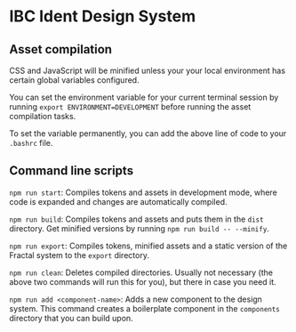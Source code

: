 # IBC Ident Design System

## Asset compilation

CSS and JavaScript will be minified unless your your local environment has certain global variables configured.

You can set the environment variable for your current terminal session by running `export ENVIRONMENT=DEVELOPMENT` before running the asset compilation tasks.

To set the variable permanently, you can add the above line of code to your `.bashrc` file.  

## Command line scripts

`npm run start`: Compiles tokens and assets in development mode, where code is expanded and changes are automatically compiled. 

`npm run build`: Compiles tokens and assets and puts them in the `dist` directory. Get minified versions by running `npm run build -- --minify`. 

`npm run export`: Compiles tokens, minified assets and a static version of the Fractal system to the `export` directory. 

`npm run clean`: Deletes compiled directories. Usually not necessary (the above two commands will run this for you), but there in case you need it. 

`npm run add <component-name>`: Adds a new component to the design system. This command creates a boilerplate component in the `components` directory that you can build upon.
